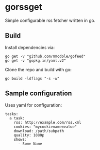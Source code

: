 # gorssget

Simple configurable rss fetcher written in go.

## Build
Install dependencies via:
```
go get -v "github.com/mmcdole/gofeed"
go get -v "gopkg.in/yaml.v2"
```

Clone the repo and build with go:
```
go build -ldflags "-s -w"
```

## Sample configuration
Uses yaml for configuration:

```
tasks:
  a task:
    rss: http://example.com/rss.xml
    cookies: "mycookiename=value"
    download: /path/subpath
    quality: 1080p
    shows:
      - Some Name
```
